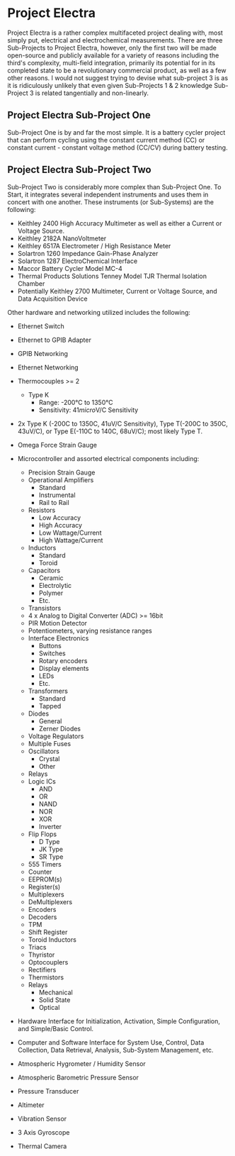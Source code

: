 # Project Electra

Project Electra is a rather complex multifaceted project dealing with, most simply put, electrical and electrochemical measurements. There are three Sub-Projects to Project Electra, however, only the first two will be made open-source and publicly available for a variety of reasons including the third's complexity, multi-field integration, primarily its potential for in its completed state to be a revolutionary commercial product, as well as a few other reasons. I would not suggest trying to devise what sub-project 3 is as it is ridiculously unlikely that even given Sub-Projects 1 & 2 knowledge Sub-Project 3 is related tangentially and non-linearly. 

## Project Electra Sub-Project One

Sub-Project One is by and far the most simple. It is a battery cycler project that can perform cycling using the constant current method (CC) or constant current - constant voltage method (CC/CV) during battery testing. 

## Project Electra Sub-Project Two

Sub-Project Two is considerably more complex than Sub-Project One. To Start, it integrates several independent instruments and uses them in concert with one another. These instruments (or Sub-Systems) are the following:
- Keithley 2400 High Accuracy Multimeter as well as either a Current or Voltage Source.
- Keithley 2182A NanoVoltmeter
- Keithley 6517A Electrometer / High Resistance Meter
- Solartron 1260 Impedance Gain-Phase Analyzer
- Solartron 1287 ElectroChemical Interface
- Maccor Battery Cycler Model MC-4
- Thermal Products Solutions Tenney Model TJR Thermal Isolation Chamber
- Potentially Keithley 2700 Multimeter, Current or Voltage Source, and Data Acquisition Device

Other hardware and networking utilized includes the following:
- Ethernet Switch
- Ethernet to GPIB Adapter
- GPIB Networking
- Ethernet Networking
- Thermocouples >= 2
    - Type K
        - Range:        -200&deg;C to 1350&deg;C
        - Sensitivity:  41$micro$V/C Sensitivity
- 2x Type K (-200C to 1350C, 41uV/C Sensitivity), Type T(-200C to 350C, 43uV/C), or Type E(-110C to 140C, 68uV/C); most likely Type T.
- Omega Force Strain Gauge
- Microcontroller and assorted electrical components including:
    - Precision Strain Gauge
    - Operational Amplifiers
        - Standard
        - Instrumental
        - Rail to Rail
    - Resistors
        - Low Accuracy
        - High Accuracy
        - Low Wattage/Current
        - High Wattage/Current
    - Inductors
        - Standard
        - Toroid
    - Capacitors
        - Ceramic
        - Electrolytic
        - Polymer
        - Etc.
    - Transistors
    - 4 x Analog to Digital Converter (ADC) >= 16bit
    - PIR Motion Detector
    - Potentiometers, varying resistance ranges
    - Interface Electronics
        - Buttons
        - Switches
        - Rotary encoders
        - Display elements
        - LEDs
        - Etc. 
    - Transformers
        - Standard
        - Tapped
    - Diodes
        - General
        - Zerner Diodes
    - Voltage Regulators
    - Multiple Fuses
    - Oscillators
        - Crystal
        - Other
    - Relays
    - Logic ICs
        - AND
        - OR
        - NAND
        - NOR
        - XOR
        - Inverter
    - Flip Flops
        - D Type
        - JK Type
        - SR Type
    - 555 Timers
    - Counter
    - EEPROM(s)
    - Register(s)
    - Multiplexers
    - DeMultiplexers
    - Encoders
    - Decoders
    - TPM
    - Shift Register
    - Toroid Inductors
    - Triacs
    - Thyristor
    - Optocouplers
    - Rectifiers
    - Thermistors
    - Relays
        - Mechanical
        - Solid State
        - Optical

- Hardware Interface for Initialization, Activation, Simple Configuration, and Simple/Basic Control.
- Computer and Software Interface for System Use, Control, Data Collection, Data Retrieval, Analysis, Sub-System Management, etc. 
- Atmospheric Hygrometer / Humidity Sensor
- Atmospheric Barometric Pressure Sensor
- Pressure Transducer
- Altimeter
- Vibration Sensor
- 3 Axis Gyroscope
- Thermal Camera

